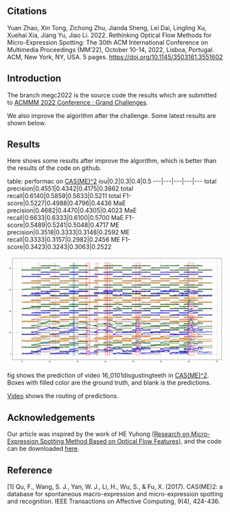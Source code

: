 ## Citations

Yuan Zhao, Xin Tong, Zichong Zhu, Jianda Sheng, Lei Dai, Lingling Xu, Xuehai Xia, Jiang Yu, Jiao Li. 2022. Rethinking Optical Flow Methods for Micro-Expression Spotting: The 30th ACM International Conference on Multimedia Proceedings (MM’22), October 10-14, 2022, Lisboa, Portugal. ACM, New York, NY, USA. 5 pages. https://doi.org/10.1145/3503161.3551602

## Introduction

The branch megc2022 is the source code the results which are submitted to [ACMMM 2022 Conference : Grand Challenges](https://openreview.net/group?id=acmmm.org/ACMMM/2022/Track/Grand_Challenges). 

We also improve the algorithm after the challenge. Some latest results are shown below.

## Results

Here shows some results after improve the algorithm, which is better than the results of the code on github.

table: performac on [CAS(ME)^2](http://fu.psych.ac.cn/CASME/cas(me)2-en.php)
iou|0.2|0.3|0.4|0.5
---|---|---|---|---
total precision|0.4551|0.4342|0.4175|0.3862
total recall|0.6140|0.5859|0.5633|0.5211
total F1-score|0.5227|0.4988|0.4796|0.4436
MaE precision|0.4682|0.4470|0.4305|0.4023
MaE recall|0.6633|0.6333|0.6100|0.5700
MaE F1-score|0.5489|0.5241|0.5048|0.4717
ME precision|0.3518|0.3333|0.3148|0.2592
ME recall|0.3333|0.3157|0.2982|0.2456
ME F1-score|0.3423|0.3243|0.3063|0.2522


<p align="center">  
<img src="results/analysis.png" width="600">
</p>

fig shows the prediction of video 16_0101disgustingteeth in [CAS(ME)^2](http://fu.psych.ac.cn/CASME/cas(me)2-en.php). Boxes with filled color are the ground truth, and blank is the predictions.

[Video](results/analysis.mp4) shows the routing of predictions.
 
## Acknowledgements

Our article was inspired by the work of HE Yuhong ([Research on Micro-Expression Spotting Method Based on Optical Flow Features](https://dl.acm.org/doi/10.1145/3474085.3479225)), and the code can be downloaded [here](https://github.com/hitheyuhong/micro-expression-spotting-challenge/tree/e6fd67de3c10a8bd7647501742e40ee4ef4c3d12).


## Reference

[1] Qu, F., Wang, S. J., Yan, W. J., Li, H., Wu, S., & Fu, X. (2017). CAS(ME)2: a database for spontaneous macro-expression and micro-expression spotting and recognition. IEEE Transactions on Affective Computing, 9(4), 424-436.
